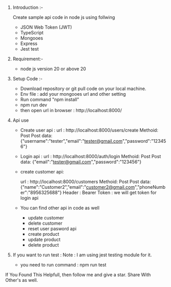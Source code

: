 
1. Introduction :- 

	Create sample api code in node js using follwing

	- JSON Web Token (JWT)
	- TypeScript
	- Mongooes
	- Express
	- Jest test

2. Requirement:-
	- node js version 20 or above 20

3. Setup Code :-
	- Download repository or git pull code on your local machine.
	- Env file : add your mongooes url and other setting
	- Run command "npm install"
	- npm run dev
	- then open url in browser : http://localhost:8000/

4. Api use 
	- Create user api :
	    url : http://localhost:8000/users/create
	    Methoid: Post
	    Post data: {"username":"tester","email":"tester@gmail.com","password":"123456"}

	- Login api : 
		url : http://localhost:8000/auth/login
	    Methoid: Post
	    Post data: {"email":"tester@gmail.com","password":"123456"}

	- create customer api:
	    
		url : http://localhost:8000/customers
	    Methoid: Post
	    Post data: {"name":"Customer2","email":"customer2@gmail.com","phoneNumber":"8956325688"}
	    Header : Bearer Token : we will get token for login api

	 - You can find other api in code as well
	   - update customer 
	   - delete customer
	   - reset user pasword api
	   - create product
	   - update product
	   - delete product

5. If you want to run test :
	Note : I am using jest testing module for it.
	- you need to run command : npm run test


If You Found This Helpfull, then follow me and give a star.
Share With Other's as well.
